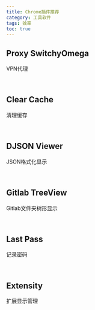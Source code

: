 ```yaml
---
title: Chrome插件推荐
category: 工具软件
tags: 效率
toc: true
---
```


## **Proxy SwitchyOmega**

VPN代理

<br/>

## **Clear Cache**

清理缓存

<br/>

## **DJSON Viewer**

JSON格式化显示

<br/>

## **Gitlab TreeView**

Gitlab文件夹树形显示

<br/>

## **Last Pass**

记录密码

<br/>

## **Extensity**

扩展显示管理
